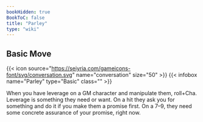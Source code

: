 ```yaml
---
bookHidden: true
BookToC: false
title: "Parley"
type: "wiki"
---
```

## Basic  Move
{{< icon source="https://seiyria.com/gameicons-font/svg/conversation.svg" name="conversation" size="50" >}}
{{< infobox name="Parley" type="Basic" class="" >}}

When you have leverage on a GM character and manipulate them, roll+Cha. Leverage is something they need or want. On a hit they ask you for something and do it if you make them a promise first. On a 7–9, they need some concrete assurance of your promise, right now.